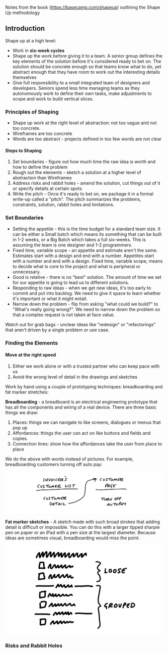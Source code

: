 
Notes from the book (https://basecamp.com/shapeup) outlining the Shape Up methodology

## Introduction

Shape up at a high level:

- Work in **six-week cycles**
- Shape up the work before giving it to a team. A senior group defines the key elements of the solution before it's considered ready to bet on. The solution should be concrete enough so that teams know what to do, yet abstract enough that they have room to work out the interesting details themselves
- Give full responsibility to a small integrated team of designers and developers. Seniors spend less time managing teams as they autonomously work to define their own tasks, make adjustments to scope and work to build vertical slices.

### Principles of Shaping

- Shape up work at the right level of abstraction: not too vague and not too concrete.
- Wireframes are too concrete
- Words are too abstract - projects defined in too few words are not clear

#### Steps to Shaping

1. Set boundaries - figure out how much time the raw idea is worth and how to define the problem
2. Rough out the elements - sketch a solution at a higher level of abstraction than Wireframes
3. Address risks and rabbit holes - amend the solution, cut things out of it or specify details at certain spots
4. Write the pitch - Once it's ready to bet on, we package it in a formal write-up called a "pitch". The pitch summarizes the problems, constraints, solution, rabbit holes and limitations.

### Set Boundaries

- Setting the appetite - this is the time budget for a standard team size. It can be either a Small batch which means its something that can be built in 1-2 weeks, or a Big Batch which takes a full six-weeks. This is assuming the team is one designer and 1-2 programmers.
- Fixed time, variable scope - an appetite and estimate aren't the same. Estimates start with a design and end with a number. Appetites start with a number and end with a design. Fixed time, variable scope, means to decide what is core to the project and what is peripheral or unnecessary.
- Good is relative - there is no "best" solution. The amount of time we set for our appetite is going to lead us to different solutions.
- Responding to raw ideas - when we get new ideas, it's too early to commit and put into backlog. We need to give it space to learn whether it's important or what it might entail.
- Narrow down the problem - flip from asking "what could we build?" to "What's really going wrong?". We need to narrow down the problem so that a complex request is not taken at face value.

Watch out for grab bags - unclear ideas like "redesign" or "refactorings" that aren't driven by a single problem or use case.

### Finding the Elements

#### Move at the right speed

1. Either we work alone or with a trusted partner who can keep pace with us
2. Avoid the wrong level of detail in the drawings and sketches

Work by hand using a couple of prototyping techniques: breadboarding and fat marker stretches:

**Breadboarding** - a breadboard is an electrical engineering prototype that has all the components and wiring of a real device. There are three basic things we draw:

1. Places: things we can navigate to like screens, dialogues or menus that pop up
2. Affordances: things the user can act on like buttons and fields and copies.
3. Connection lines: show how the affordances take the user from place to place

We do the above with words instead of pictures. For example, breadboarding customers turning off auto pay:

![Breadboarding autopay invoice example](./assets/images/breadboarding-invoice.png)

**Fat marker sketches** - A sketch made with such broad strokes that adding detail is difficult or impossible. You can do this with a larger tipped sharpie pen on paper or an iPad with a pen size at the largest diameter. Because ideas are sometimes visual, breadboarding would miss the point.

![Fat marker sketch of a todo list](./assets/images/fat-marker-sketch.png)

### Risks and Rabbit Holes
